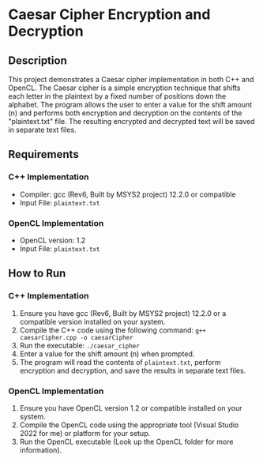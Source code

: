 # Caesar Cipher Encryption and Decryption

## Description
This project demonstrates a Caesar cipher implementation in both C++ and OpenCL. The Caesar cipher is a simple encryption technique that shifts each letter in the plaintext by a fixed number of positions down the alphabet. The program allows the user to enter a value for the shift amount (n) and performs both encryption and decryption on the contents of the "plaintext.txt" file. The resulting encrypted and decrypted text will be saved in separate text files.

## Requirements

### C++ Implementation
- Compiler: gcc (Rev6, Built by MSYS2 project) 12.2.0 or compatible
- Input File: `plaintext.txt`

### OpenCL Implementation
- OpenCL version: 1.2
- Input File: `plaintext.txt`

## How to Run
### C++ Implementation
1. Ensure you have gcc (Rev6, Built by MSYS2 project) 12.2.0 or a compatible version installed on your system.
2. Compile the C++ code using the following command:
   ```g++ caesarCipher.cpp -o caesarCipher```
3. Run the executable: ```./caesar_cipher```
4. Enter a value for the shift amount (n) when prompted.
5. The program will read the contents of `plaintext.txt`, perform encryption and decryption, and save the results in separate text files.

### OpenCL Implementation
1. Ensure you have OpenCL version 1.2 or compatible installed on your system.
2. Compile the OpenCL code using the appropriate tool (Visual Studio 2022 for me) or platform for your setup.
3. Run the OpenCL executable (Look up the OpenCL folder for more information).

